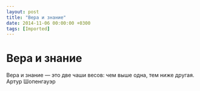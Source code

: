 ```yaml
---
layout: post
title: "Вера и знание"
date: 2014-11-06 00:00:00 +0300
tags: [Imported]
---
```

# Вера и знание

Вера и знание — это две чаши весов: чем выше одна, тем ниже другая.
Артур Шопенгауэр